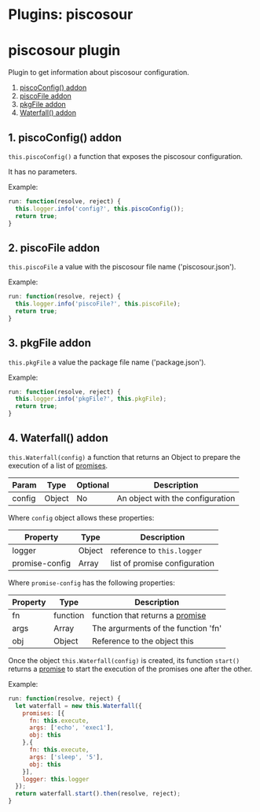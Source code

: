 # Plugins: piscosour


# piscosour plugin

Plugin to get information about piscosour configuration.

1. [piscoConfig() addon](#piscoConfig)
1. [piscoFile addon](#piscoFile)
1. [pkgFile addon](#pkgFile)
1. [Waterfall() addon](#Waterfall)

## <a name="piscoConfig"></a>1. piscoConfig() addon

`this.piscoConfig()` a function that exposes the piscosour configuration.

It has no parameters.

Example:

```javascript
run: function(resolve, reject) {
  this.logger.info('config?', this.piscoConfig());
  return true;
}
```

## <a name="piscoFile"></a>2. piscoFile addon

`this.piscoFile` a value with the piscosour file name ('piscosour.json').

Example:

```javascript
run: function(resolve, reject) {
  this.logger.info('piscoFile?', this.piscoFile);
  return true;
}
```

## <a name="pkgFile"></a>3. pkgFile addon

`this.pkgFile` a value the package file name ('package.json').

Example:

```javascript
run: function(resolve, reject) {
  this.logger.info('pkgFile?', this.pkgFile);
  return true;
}
```

## <a name="Waterfall"></a>4. Waterfall() addon

`this.Waterfall(config)` a function that returns an Object to prepare the execution of a list of [promises](https://developer.mozilla.org/en-US/docs/Web/JavaScript/Reference/Global_Objects/Promise).

| Param | Type | Optional | Description |
| --- | --- | --- | --- |
| config | Object | No | An object with the configuration |

Where `config` object allows these properties:

| Property | Type | Description |
| --- | --- | --- |
| logger | Object | reference to `this.logger` |
| promise-config | Array | list of promise configuration |

Where `promise-config` has the following properties:

| Property | Type | Description |
| --- | --- | --- |
| fn | function | function that returns a [promise](https://developer.mozilla.org/en-US/docs/Web/JavaScript/Reference/Global_Objects/Promise) |
| args | Array | The argurments of the function 'fn' |
| obj | Object | Reference to the object this |

Once the object `this.Waterfall(config)` is created, its function `start()` returns a [promise](https://developer.mozilla.org/en-US/docs/Web/JavaScript/Reference/Global_Objects/Promise) to start the execution of the promises one after the other.

Example:

```javascript
run: function(resolve, reject) {
  let waterfall = new this.Waterfall({
    promises: [{
      fn: this.execute,
      args: ['echo', 'exec1'],
      obj: this
    },{
      fn: this.execute,
      args: ['sleep', '5'],
      obj: this
    }],
    logger: this.logger
  });
  return waterfall.start().then(resolve, reject);
}
```


